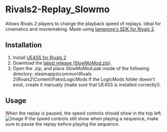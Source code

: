# Rivals2-Replay_Slowmo
 Allows Rivals 2 players to change the playback speed of replays. Ideal for cinematics and moviemaking.
 Made using [lamenore's SDK for Rivals 2](https://github.com/lamenore/Rivals2ModdingKit).

## Installation

1. Install [UE4SS for Rivals 2](https://gamebanana.com/tools/18505)
2. Download the [latest release (SlowMoMod.zip)](https://github.com/cellarghost/Rivals2-Replay_Slowmo/releases).
3. Open the .zip, and place SlowMoMod.pak inside of the following directory:
steamapps\common\Rivals 2\Rivals2\Content\Paks\LogicMods
If the LogicMods folder doesn't exist, create it manually (make sure that UE4SS is installed correctly!).

## Usage
When the replay is paused, the speed controls should show in the top left.
![image](https://github.com/user-attachments/assets/5a0ddef8-a617-4c86-8ce9-2714f306a6e3)
If the speed controls still show when playing a sequence, make sure to pause the replay before playing the sequence.
